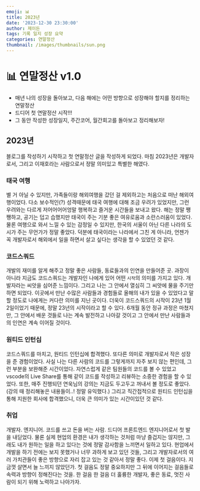 ```yaml
---
emoji: 📊
title: 2023년
date: '2023-12-30 23:30:00'
author: 제이든
tags: 기록 일지 성장 요약
categories: 연말정산
thumbnail: /images/thumbnails/sun.png
---
```


# 📊 연말정산 v1.0

- 매년 나의 성장을 돌아보고, 다음 해에는 어떤 방향으로 성장해야 할지를 정리하는 연말정산
- 드디어 첫 연말정산 시작!!!
- 그 동안 작성한 성장일지, 주간코어, 월간회고를 돌아보고 정리해보자!

## 2023년

블로그를 작성하기 시작하고 첫 연말정산 글을 작성하게 되었다. 마침 2023년은 개발자로서, 그리고 이재호라는 사람으로서 정말 의미있고 특별한 해였다.

### 태국 여행

별 거 아닐 수 있지만, 가족들이랑 해외여행을 갔던 걸 제외하고는 처음으로 떠난 해외여행이었다. 다소 보수적인(?) 성격때문에 태국 여행에 대해 조금 우려가 있었지만, 그런 우려와는 다르게 저어어어어엉말 행복하고 즐거운 시간들을 보내고 왔다. 해는 정말 쨍쨍하고, 공기는 덥고 습했지만 태국이 주는 기분 좋은 여유로움과 소란스러움이 있었다. 물론 여행으로 와서 느낄 수 있는 감정일 수 있지만, 한국의 서울이 아닌 다른 나라의 도시가 주는 무언가가 정말 좋았다. 덕분에 태국이라는 나라에서 그친 게 아니라, 언젠가 꼭 개발자로서 해외에서 일을 하면서 살고 싶다는 생각을 할 수 있었던 것 같다.

### 코드스쿼드

개발의 재미를 알게 해주고 정말 좋은 사람들, 동료들과의 인연을 만들어준 곳. 과장이 아니라 지금도 코드스쿼드는 개발자인 나에게 있어 어떤 `시작`의 의미를 가지고 있다. 개발자라는 씨앗을 심어준 느낌이다. 그리고 나는 그 안에서 열심히 그 씨앗에 물을 주기만 하면 되었다. 이곳에서 만난 수많은 사람들과 경험들로 올해의 내가 있을 수 있었다고 말할 정도로 나에게는 커다란 의미를 지닌 곳이다. 더욱이 코드스쿼드의 시작이 23년 1월 2일이었기 때문에, 정말 23년의 시작이라고 할 수 있다. 6개월 동안 정규 과정은 마쳤지만, 그 안에서 배운 것들로 나는 계속 발전하고 나아갈 것이고 그 안에서 만난 사람들과의 인연은 계속 이어질 것이다.

### 원티드 인턴십

코드스쿼드를 마치고, 원티드 인턴십에 합격했다. 또다른 의미로 개발자로서 작은 성장을 준 경험이었다. 사실 나는 다른 사람의 코드를 그렇게까지 자주 보지 않는 편인데, 그런 부분을 보완해준 시간이었다. 자연스럽게 같은 팀원들의 코드를 볼 수 있었고 vscode의 Live Share를 통해 같이 코드를 작성하고 리뷰하는 소중한 경험을 할 수 있었다. 또한, 매주 진행되던 연욱님의 강의는 지금도 두고두고 꺼내서 볼 정도로 좋았다.(강의 때 정리해놓은 내용들이..! 정말 유익했다.) 그리고 직간접적으로 원티드 인턴십을 통해 지원한 회사에 합격했으니, 더욱 큰 의미가 있는 시간이있던 것 같다.

### 취업

개발자. 엔지니어. 코드를 쓰고 돈을 버는 사람. 드디어 프론트엔드 엔지니어로서 첫 발을 내딛었다. 물론 실제 현업의 환경은 내가 생각하는 것처럼 마냥 즐겁지는 않지만, 그래도 내가 원하는 일을 하고 있다는 것에 정말 감사함을 느끼면서 일하고 있다. 현업에서 개발을 하기 전에는 보지 못했거나 너무 과하게 보고 있던 것들, 그리고 개발자로서의 여러 가치관들이 좋은 방향으로 자리 잡고 있는 것 같아서 정말 좋다. 이제 첫 걸음이다. 지금껏 살면서 늘 느끼지 않았던가. 첫 걸음도 정말 중요하지만 그 뒤에 이어지는 걸음들로 속력과 방향이 정해진다는 것을. 한 걸음 한 걸음 더 훌륭한 개발자, 좋은 동료, 멋진 사람이 되기 위해 노력하고 나아가자.
